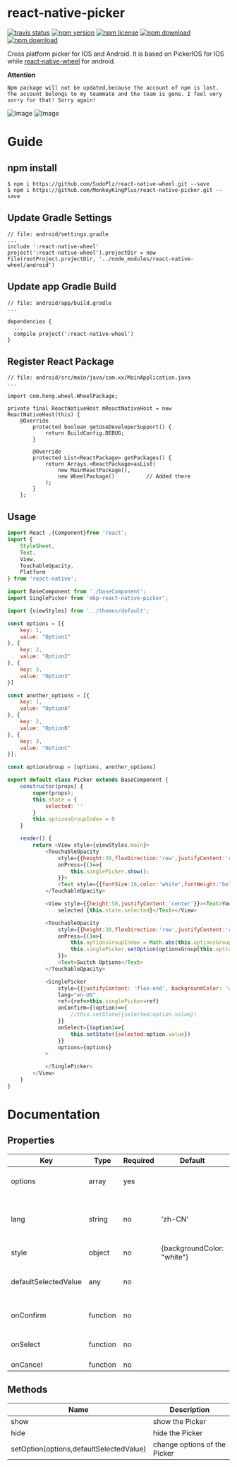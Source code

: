 # react-native-picker
<!-- badge -->
[![travis status](https://img.shields.io/travis/MonkeyKingPlus/react-native-picker.svg)](https://travis-ci.org/MonkeyKingPlus/react-native-picker)
[![npm version](https://img.shields.io/npm/v/mkp-react-native-picker.svg)](https://www.npmjs.com/package/mkp-react-native-picker)
[![npm license](https://img.shields.io/npm/l/mkp-react-native-picker.svg)](https://www.npmjs.com/package/mkp-react-native-picker)
[![npm download](https://img.shields.io/npm/dm/mkp-react-native-picker.svg)](https://www.npmjs.com/package/mkp-react-native-picker)
[![npm download](https://img.shields.io/npm/dt/mkp-react-native-picker.svg)](https://www.npmjs.com/package/mkp-react-native-picker)
<!-- endbadge -->
Cross platform picker for IOS and Android.
It is based on PickerIOS for IOS while [react-native-wheel](https://github.com/shexiaoheng/react-native-wheel) for android.

**Attention**

```
Npm package will not be updated,because the account of npm is lost. 
The account belongs to my teammate and the team is gone. I feel very sorry for that! Sorry again!
```
![Image](doc/android.gif) ![Image](doc/ios.gif)

# Guide
## npm install
    $ npm i https://github.com/SudoPlz/react-native-wheel.git --save
    $ npm i https://github.com/MonkeyKingPlus/react-native-picker.git --save
## Update Gradle Settings
    // file: android/settings.gradle
    ...
    include ':react-native-wheel'
    project(':react-native-wheel').projectDir = new File(rootProject.projectDir, '../node_modules/react-native-wheel/android')
## Update app Gradle Build
    // file: android/app/build.gradle
    ...
    
    dependencies {
      ...
      compile project(':react-native-wheel')
    }
## Register React Package
    // file: android/src/main/java/com.xx/MainApplication.java
    ...

    import com.heng.wheel.WheelPackage;
    
    private final ReactNativeHost mReactNativeHost = new ReactNativeHost(this) {
        @Override
            protected boolean getUseDeveloperSupport() {
                return BuildConfig.DEBUG;
            }
    
            @Override
            protected List<ReactPackage> getPackages() {
                return Arrays.<ReactPackage>asList(
                    new MainReactPackage(),
                    new WheelPackage()          // Added there
                );
            }
        };
## Usage
```js
import React ,{Component}from 'react';
import {
    StyleSheet,
    Text,
    View,
    TouchableOpacity,
    Platform
} from 'react-native';

import BaseComponent from './baseComponent';
import SinglePicker from 'mkp-react-native-picker';

import {viewStyles} from '../themes/default';

const options = [{
    key: 1,
    value: "Option1"
}, {
    key: 2,
    value: "Option2"
}, {
    key: 3,
    value: "Option3"
}]

const another_options = [{
    key: 1,
    value: "OptionA"
}, {
    key: 2,
    value: "OptionB"
}, {
    key: 3,
    value: "OptionC"
}];

const optionsGroup = [options, another_options]

export default class Picker extends BaseComponent {
    constructor(props) {
        super(props);
        this.state = {
            selected: ''
        }
        this.optionsGroupIndex = 0
    }

    render() {
        return <View style={viewStyles.main}>
            <TouchableOpacity
                style={{height:30,flexDirection:'row',justifyContent:'center',alignItems:'center',backgroundColor:'red'}}
                onPress={()=>{
                    this.singlePicker.show();
                }}>
                <Text style={{fontSize:18,color:'white',fontWeight:'bold'}}>Single Picker(Click Me!)</Text>
            </TouchableOpacity>

            <View style={{height:50,justifyContent:'center'}}><Text>You have
                selected {this.state.selected}</Text></View>

            <TouchableOpacity
                style={{height:30,flexDirection:'row',justifyContent:'center',alignItems:'center',backgroundColor:'red'}}
                onPress={()=>{
                    this.optionsGroupIndex = Math.abs(this.optionsGroupIndex - 1)
                    this.singlePicker.setOption(optionsGroup[this.optionsGroupIndex]);
                }}>
                <Text>Switch Options</Text>
            </TouchableOpacity>

            <SinglePicker
                style={{justifyContent: 'flex-end', backgroundColor: 'white'}}
                lang="en-US"
                ref={ref=>this.singlePicker=ref}
                onConfirm={(option)=>{
                    //this.setState({selected:option.value})
                }}
                onSelect={(option)=>{
                    this.setState({selected:option.value})
                }}
                options={options}
            >

            </SinglePicker>
        </View>
    }
}
```
    
# Documentation

## Properties
Key | Type | Required | Default | Description
--- | ---- | -------- | ------- | -----------
options | array | yes | | must be an array of key-value pairs,like {key:1,value:'option'}
lang | string | no | 'zh-CN' | enums:'zh-CN','en-US','es-AR','ja-JP' indicate the language of the text in buttons
style | object | no | {backgroundColor: "white"} | 
defaultSelectedValue | any | no |  | key of each option,if undefined, the first option will be selected
onConfirm | function | no | | option that be selected as the parameter
onSelect | function | no | | option that be selected as the parameter
onCancel | function | no | |     

## Methods
Name | Description
---- | -----------
show | show the Picker
hide | hide the Picker
setOption(options,defaultSelectedValue) | change options of the Picker
